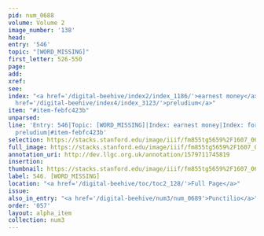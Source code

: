 ```yaml
---
pid: num_0688
volume: Volume 2
image_number: '138'
head: 
entry: '546'
topic: "[WORD_MISSING]"
first_letter: 526-550
page: 
add: 
xref: 
see: 
index: "<a href='/digital-beehive/index2/index_1186/'>earnest money</a>|<a href='/digital-beehive/index2/index_1506/'>foretaste</a>|<a
  href='/digital-beehive/index4/index_3123/'>preludium</a>"
item: "#item-febfc423b"
unparsed: 
line: 'Entry: 546|Topic: [WORD_MISSING]|Index: earnest money|Index: foretaste|Index:
  preludium|#item-febfc423b'
selection: https://stacks.stanford.edu/image/iiif/fm855tg5659%2F1607_0605/917,213,2814,461/full/0/default.jpg
full_image: https://stacks.stanford.edu/image/iiif/fm855tg5659%2F1607_0605/full/full/0/default.jpg
annotation_uri: http://dev.llgc.org.uk/annotation/1579711745819
insertion: 
thumbnail: https://stacks.stanford.edu/image/iiif/fm855tg5659%2F1607_0605/917,213,600,180/250,/0/default.jpg
label: 546. [WORD_MISSING]
location: "<a href='/digital-beehive/toc/toc2_128/'>Full Page</a>"
issue: 
also_in_entry: "<a href='/digital-beehive/num3/num_0689'>Punctilio</a>"
order: '057'
layout: alpha_item
collection: num3
---
```

